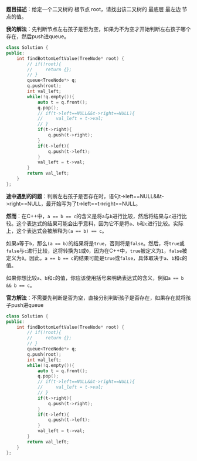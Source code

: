 **题目描述**：给定一个二叉树的 根节点 root，请找出该二叉树的 最底层 最左边 节点的值。

**我的解法**：先判断节点左右孩子是否为空，如果为不为空才开始判断左右孩子哪个存在，然后push进queue。
```C++
class Solution {
public:
    int findBottomLeftValue(TreeNode* root) {
        // if(!root){
        //     return {};
        // }
        queue<TreeNode*> q;
        q.push(root);
        int val_left;
        while(!q.empty()){
            auto t = q.front();
            q.pop();
            // if(t->left==NULL&&t->right==NULL){
            //     val_left = t->val;
            // }
            if(t->right){
                q.push(t->right);
            }
            if(t->left){
                q.push(t->left);
            }
            val_left = t->val;
        }
        return val_left;
    }
};
```
**途中遇到的问题**：判断左右孩子是否存在时，语句t->left==NULL&&t->right==NULL，最开始写为了t->left==t->right==NULL。  

**然而**：在C++中，`a == b == c`的含义是将`a`与`b`进行比较，然后将结果与`c`进行比较。这个表达式的结果可能会出乎意料，因为它不是将`a`、`b`和`c`进行比较。实际上，这个表达式会被解释为`(a == b) == c`。

如果`a`等于`b`，那么`(a == b)`的结果将是`true`，否则将是`false`。然后，将`true`或`false`与`c`进行比较，这将转换为`1`或`0`，因为在C++中，`true`被定义为`1`，`false`被定义为`0`。因此，`a == b == c`的结果可能是`true`或`false`，具体取决于`a`、`b`和`c`的值。

如果你想比较`a`、`b`和`c`的值，你应该使用括号来明确表达式的含义，例如`a == b && b == c`。

**官方解法**：不需要先判断是否为空，直接分别判断孩子是否存在，如果存在就将孩子push进queue
```C++
class Solution {
public:
    int findBottomLeftValue(TreeNode* root) {
        // if(!root){
        //     return {};
        // }
        queue<TreeNode*> q;
        q.push(root);
        int val_left;
        while(!q.empty()){
            auto t = q.front();
            q.pop();
            // if(t->left==NULL&&t->right==NULL){
            //     val_left = t->val;
            // }
            if(t->right){
                q.push(t->right);
            }
            if(t->left){
                q.push(t->left);
            }
            val_left = t->val;
        }
        return val_left;
    }
};
```
